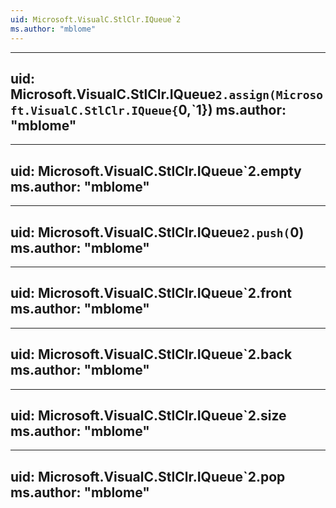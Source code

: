 ```yaml
---
uid: Microsoft.VisualC.StlClr.IQueue`2
ms.author: "mblome"
---
```


---
uid: Microsoft.VisualC.StlClr.IQueue`2.assign(Microsoft.VisualC.StlClr.IQueue{`0,`1})
ms.author: "mblome"
---

---
uid: Microsoft.VisualC.StlClr.IQueue`2.empty
ms.author: "mblome"
---

---
uid: Microsoft.VisualC.StlClr.IQueue`2.push(`0)
ms.author: "mblome"
---

---
uid: Microsoft.VisualC.StlClr.IQueue`2.front
ms.author: "mblome"
---

---
uid: Microsoft.VisualC.StlClr.IQueue`2.back
ms.author: "mblome"
---

---
uid: Microsoft.VisualC.StlClr.IQueue`2.size
ms.author: "mblome"
---

---
uid: Microsoft.VisualC.StlClr.IQueue`2.pop
ms.author: "mblome"
---
